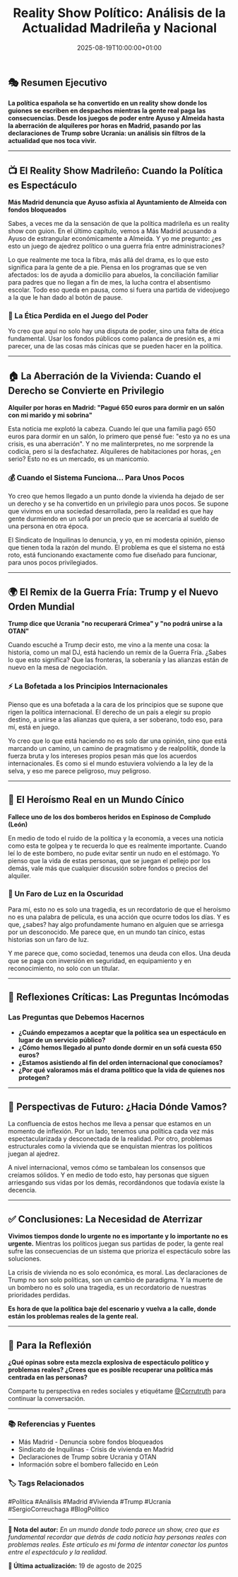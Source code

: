 ﻿---
title: "Reality Show Político: Análisis de la Actualidad Madrileña y Nacional"
date: 2025-08-19T10:00:00+01:00
draft: false
description: "Análisis crítico sobre el bloqueo de fondos en Madrid, la crisis de vivienda y las declaraciones de Trump sobre Ucrania"
tags: ["política", "análisis", "madrid", "vivienda", "ucrania", "trump"]
categories: ["Análisis Político"]
---

## 🎭 Resumen Ejecutivo

**La política española se ha convertido en un reality show donde los guiones se escriben en despachos mientras la gente real paga las consecuencias. Desde los juegos de poder entre Ayuso y Almeida hasta la aberración de alquileres por horas en Madrid, pasando por las declaraciones de Trump sobre Ucrania: un análisis sin filtros de la actualidad que nos toca vivir.**

---

## 📺 El Reality Show Madrileño: Cuando la Política es Espectáculo

**Más Madrid denuncia que Ayuso asfixia al Ayuntamiento de Almeida con fondos bloqueados**

Sabes, a veces me da la sensación de que la política madrileña es un reality show con guion. En el último capítulo, vemos a Más Madrid acusando a Ayuso de estrangular económicamente a Almeida. Y yo me pregunto: ¿es esto un juego de ajedrez político o una guerra fría entre administraciones?

Lo que realmente me toca la fibra, más allá del drama, es lo que esto significa para la gente de a pie. Piensa en los programas que se ven afectados: los de ayuda a domicilio para abuelos, la conciliación familiar para padres que no llegan a fin de mes, la lucha contra el absentismo escolar. Todo eso queda en pausa, como si fuera una partida de videojuego a la que le han dado al botón de pause.

### 🎯 La Ética Perdida en el Juego del Poder

Yo creo que aquí no solo hay una disputa de poder, sino una falta de ética fundamental. Usar los fondos públicos como palanca de presión es, a mi parecer, una de las cosas más cínicas que se pueden hacer en la política.

---

## 🏠 La Aberración de la Vivienda: Cuando el Derecho se Convierte en Privilegio

**Alquiler por horas en Madrid: "Pagué 650 euros para dormir en un salón con mi marido y mi sobrina"**

Esta noticia me explotó la cabeza. Cuando leí que una familia pagó 650 euros para dormir en un salón, lo primero que pensé fue: "esto ya no es una crisis, es una aberración". Y no me malinterpretes, no me sorprende la codicia, pero sí la desfachatez. Alquileres de habitaciones por horas, ¿en serio? Esto no es un mercado, es un manicomio.

### 💰 Cuando el Sistema Funciona... Para Unos Pocos

Yo creo que hemos llegado a un punto donde la vivienda ha dejado de ser un derecho y se ha convertido en un privilegio para unos pocos. Se supone que vivimos en una sociedad desarrollada, pero la realidad es que hay gente durmiendo en un sofá por un precio que se acercaría al sueldo de una persona en otra época.

El Sindicato de Inquilinas lo denuncia, y yo, en mi modesta opinión, pienso que tienen toda la razón del mundo. El problema es que el sistema no está roto, está funcionando exactamente como fue diseñado para funcionar, para unos pocos privilegiados.

---

## 🌍 El Remix de la Guerra Fría: Trump y el Nuevo Orden Mundial

**Trump dice que Ucrania "no recuperará Crimea" y "no podrá unirse a la OTAN"**

Cuando escuché a Trump decir esto, me vino a la mente una cosa: la historia, como un mal DJ, está haciendo un remix de la Guerra Fría. ¿Sabes lo que esto significa? Que las fronteras, la soberanía y las alianzas están de nuevo en la mesa de negociación.

### ⚡ La Bofetada a los Principios Internacionales

Pienso que es una bofetada a la cara de los principios que se supone que rigen la política internacional. El derecho de un país a elegir su propio destino, a unirse a las alianzas que quiera, a ser soberano, todo eso, para mí, está en juego.

Yo creo que lo que está haciendo no es solo dar una opinión, sino que está marcando un camino, un camino de pragmatismo y de realpolitik, donde la fuerza bruta y los intereses propios pesan más que los acuerdos internacionales. Es como si el mundo estuviera volviendo a la ley de la selva, y eso me parece peligroso, muy peligroso.

---

## 🚒 El Heroísmo Real en un Mundo Cínico

**Fallece uno de los dos bomberos heridos en Espinoso de Compludo (León)**

En medio de todo el ruido de la política y la economía, a veces una noticia como esta te golpea y te recuerda lo que es realmente importante. Cuando leí lo de este bombero, no pude evitar sentir un nudo en el estómago. Yo pienso que la vida de estas personas, que se juegan el pellejo por los demás, vale más que cualquier discusión sobre fondos o precios del alquiler.

### 💫 Un Faro de Luz en la Oscuridad

Para mí, esto no es solo una tragedia, es un recordatorio de que el heroísmo no es una palabra de película, es una acción que ocurre todos los días. Y es que, ¿sabes? hay algo profundamente humano en alguien que se arriesga por un desconocido. Me parece que, en un mundo tan cínico, estas historias son un faro de luz.

Y me parece que, como sociedad, tenemos una deuda con ellos. Una deuda que se paga con inversión en seguridad, en equipamiento y en reconocimiento, no solo con un titular.

---

## 🤔 Reflexiones Críticas: Las Preguntas Incómodas

### Las Preguntas que Debemos Hacernos

- **¿Cuándo empezamos a aceptar que la política sea un espectáculo en lugar de un servicio público?**
- **¿Cómo hemos llegado al punto donde dormir en un sofá cuesta 650 euros?**
- **¿Estamos asistiendo al fin del orden internacional que conocíamos?**
- **¿Por qué valoramos más el drama político que la vida de quienes nos protegen?**

---

## 🔮 Perspectivas de Futuro: ¿Hacia Dónde Vamos?

La confluencia de estos hechos me lleva a pensar que estamos en un momento de inflexión. Por un lado, tenemos una política cada vez más espectacularizada y desconectada de la realidad. Por otro, problemas estructurales como la vivienda que se enquistan mientras los políticos juegan al ajedrez.

A nivel internacional, vemos cómo se tambalean los consensos que creíamos sólidos. Y en medio de todo esto, hay personas que siguen arriesgando sus vidas por los demás, recordándonos que todavía existe la decencia.

---

## ✅ Conclusiones: La Necesidad de Aterrizar

**Vivimos tiempos donde lo urgente no es importante y lo importante no es urgente.** Mientras los políticos juegan sus partidas de poder, la gente real sufre las consecuencias de un sistema que prioriza el espectáculo sobre las soluciones.

La crisis de vivienda no es solo económica, es moral. Las declaraciones de Trump no son solo políticas, son un cambio de paradigma. Y la muerte de un bombero no es solo una tragedia, es un recordatorio de nuestras prioridades perdidas.

**Es hora de que la política baje del escenario y vuelva a la calle, donde están los problemas reales de la gente real.**

---

## 💭 Para la Reflexión

**¿Qué opinas sobre esta mezcla explosiva de espectáculo político y problemas reales? ¿Crees que es posible recuperar una política más centrada en las personas?**

Comparte tu perspectiva en redes sociales y etiquétame [@Corrutruth](https://x.com/Corrutruth) para continuar la conversación.

---

### 📚 Referencias y Fuentes

- Más Madrid - Denuncia sobre fondos bloqueados  
- Sindicato de Inquilinas - Crisis de vivienda en Madrid
- Declaraciones de Trump sobre Ucrania y OTAN
- Información sobre el bombero fallecido en León

### 🏷️ Tags Relacionados

#Política #Análisis #Madrid #Vivienda #Trump #Ucrania #SergioCorreuchaga #BlogPolítico

---

**💭 Nota del autor:** *En un mundo donde todo parece un show, creo que es fundamental recordar que detrás de cada noticia hay personas reales con problemas reales. Este artículo es mi forma de intentar conectar los puntos entre el espectáculo y la realidad.*

**📅 Última actualización:** 19 de agosto de 2025
